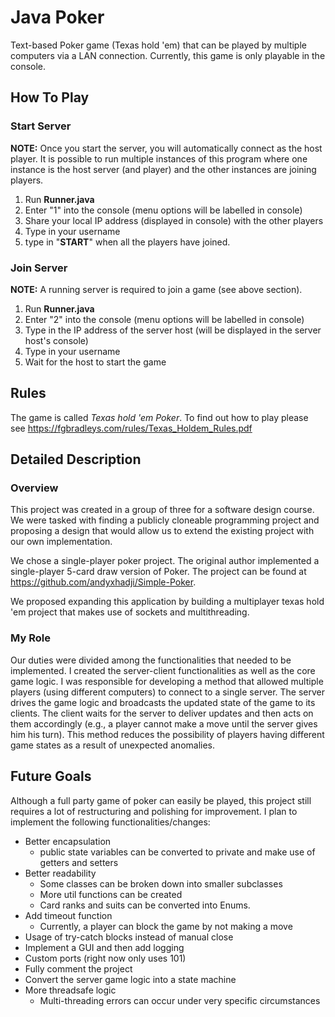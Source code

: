 # Java Poker

Text-based Poker game (Texas hold 'em) that can be played by multiple computers via a LAN connection. Currently, this game
is only playable in the console.

## How To Play

### Start Server
**NOTE:** Once you start the server, you will automatically connect as the host player. It is possible to run multiple
instances of this program where one instance is the host server (and player) and the other instances are joining players.
1. Run **Runner.java**
2. Enter "1" into the console (menu options will be labelled in console)
3. Share your local IP address (displayed in console) with the other players
4. Type in your username
5. type in "**START**" when all the players have joined. 

### Join Server 
**NOTE:** A running server is required to join a game (see above section).
1. Run **Runner.java**
2. Enter "2" into the console (menu options will be labelled in console)
3. Type in the IP address of the server host (will be displayed in the server host's console)
4. Type in your username
5. Wait for the host to start the game

## Rules
The game is called *Texas hold 'em Poker*. To find out how to play please see https://fgbradleys.com/rules/Texas_Holdem_Rules.pdf

## Detailed Description
### Overview
This project was created in a group of three for a software design course. We were tasked with finding a publicly
cloneable programming project and proposing a design that would allow us to extend the existing project with our own implementation.

We chose a single-player poker project. The original author implemented a single-player 5-card draw version of Poker. The project 
can be found at https://github.com/andyxhadji/Simple-Poker.

We proposed expanding this application by building a multiplayer texas hold 'em project that makes use of sockets and multithreading.

### My Role
Our duties were divided among the functionalities that needed to be implemented. I created the server-client
functionalities as well as the core game logic. 
I was responsible for developing a method that allowed multiple players
(using different computers) to connect to a single server. The server drives the game logic and broadcasts the updated 
state of the game to its clients. The client waits for the server to deliver updates and then acts on them accordingly 
(e.g., a player cannot make a move until the server gives him his turn). This method reduces the possibility of players
having different game states as a result of unexpected anomalies.

## Future Goals
Although a full party game of poker can easily be played, this project still requires a lot of restructuring and polishing for improvement. 
I plan to implement the following functionalities/changes:

- Better encapsulation
  - public state variables can be converted to private and make use of getters and setters
- Better readability
  - Some classes can be broken down into smaller subclasses
  - More util functions can be created
  - Card ranks and suits can be converted into Enums.
- Add timeout function
  - Currently, a player can block the game by not making a move
- Usage of try-catch blocks instead of manual close
- Implement a GUI and then add logging
- Custom ports (right now only uses 101)
- Fully comment the project
- Convert the server game logic into a state machine
- More threadsafe logic
  - Multi-threading errors can occur under very specific circumstances
